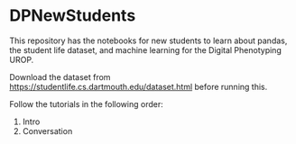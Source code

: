 # DPNewStudents
This repository has the notebooks for new students to learn about pandas, the student life dataset, and machine learning for the Digital Phenotyping UROP. 

Download the dataset from https://studentlife.cs.dartmouth.edu/dataset.html before running this.

Follow the tutorials in the following order: 
1. Intro
2. Conversation 
